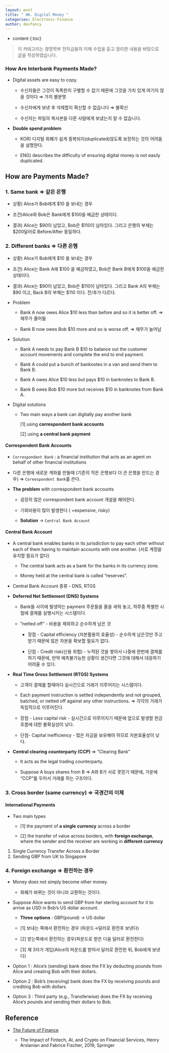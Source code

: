 ```yaml
---
layout: post
title: " 06. Digital Money "
categories: Electronic-Finance
author: devfancy
---
```

* content
{:toc}

> 이 카테고리는 경영학부 전자금융의 이해 수업을 듣고 정리한 내용을 바탕으로 글을 작성하였습니다.

### How Are Interbank Payments Made?

* Digital assets are easy to copy.
  
  * 수신자들은 그것이 독특한지 구별할 수 없기 때문에 그것을 가치 있게 여기지 않을 것이다 ⇒ 가치 불분명
    
  * 수신자에게 보낸 후 삭제할지 확신할 수 없습니다 ⇒ 불확신
    
  * 수신자는 파일의 복사본을 다른 사람에게 보냈는지 알 수 없습니다.

* **Double spend problem**
  
  * KOR) 디지털 화폐가 쉽게 중복되지(duplicated)않도록 보장하는 것의 어려움을 설명한다.
    
  * ENG) describes the difficulty of ensuring digital money is not easily duplicated.


## How are Payments Made?

### 1. Same bank ⇒ 같은 은행

* 상황) Alice가 Bob에게 $10 을 보내는 경우

* 조건)Alice와 Bob은 Bank에게  $100을 예금한 상태이다.

* 결과) Alice는 $90이 남았고, Bob은 $110이 남아있다. 그리고 은행의 부채는 $200달러로 Before/After 동일하다.

### 2. Different banks ⇒ 다른 은행

* 상황) Alice가 Bob에게 $10 을 보내는 경우

* 조건) Alice는 Bank A에 $100 을 예금하였고, Bob은 Bank B에게  $100을 예금한 상태이다.

* 결과) Alice는 $90이 남았고, Bob은 $110이 남아있다. 그리고 Bank A의 부채는 $90 이고, Back B의 부채는 $110 이다. 전/후가 다르다.

* Problem
  
  * Bank A now owes Alice $10 less than before and so it is better off. ⇒ 채무가 줄어듦
    
  * Bank B now owes Bob $10 more and so is worse off. ⇒ 채무가 늘어남

* Solution
  
  * Bank A needs to pay Bank B $10 to balance out the customer account movements and complete the end to end payment.
    
  * Bank A could put a bunch of banknotes in a van and send them to Bank B.
    
  * Bank A owes Alice $10 less but pays $10 in banknotes to Bank B.
    
  * Bank B owes Bob $10 more but receives $10 in banknotes from Bank A.

* Digital solutions
  
  * Two main ways a bank can digitally pay another bank
    
    [1] using **correspondent bank accounts**

    [2] using **a central bank payment**

#### Correspondent Bank Accounts

* `Correspondent Bank` : a financial institution that acts as an agent on behalf of other financial institutions

* 다른 은행에 새로운 계좌를 만들때 (기존의 작은 은행보다 더 큰 은행을 만드는 경우) ⇒ `Coreespondent Bank`를 쓴다.

* **The problem** with correspondent bank accounts
  
  * 굉장히 많은 correspondent bank account 개설을 해야한다.
    
  * 기회비용이 많이 발생한다 ( =expensive, risky)

  * **Solution** → `Central Bank Account`

#### Central Bank Account

* A central bank enables banks in its jurisdiction to pay each other without each of them having to maintain accounts with one another. (서로 계정을 유지할 필요가 없다)
  
  * The central bank acts as a bank for the banks in its currency zone.
    
  * Money held at the central bank is called “reserves”.

* Central Bank Account 종류 - DNS, RTGS

* **Deferred Net Settlement (DNS) Systems**
  
  * Bank들 사이에 발생하는 payment 주문들을 줄을 세워 놓고, 하루중 특별한 시점에 결제를 실행시키는 시스템이다.
    
  * “netted off” - 비용을 제외하고 순수하게 남은 것
    
    * 장점 - Capital efficiency (자본활용의 효율성) - 순수하게 남은것만 주고 받기 때문에 많은 자본을 확보할 필요가 없다.
    
    * 단점 - Credit risk(신용 위험) - 누적된 것을 쌓아서 나중에 한번에 결제를 하기 때문에, 만약 예측불가능한 상황이 생긴다면 그것에 대해서 대응하기 어려울 수 있다.

* **Real Time Gross Settlement (RTGS) Systems**
  
  * 고객이 결제를 할때마다 실시간으로 거래가 이루어지는 시스템이다.
    
  * Each payment instruction is settled independently and not grouped, batched, or netted off against any other instructions. ⇒ 각각의 거래가 독립적으로 이루어진다.
    
  * 장점 - Less capital risk - 실시간으로 이루어지기 때문에 앞으로 발생할 현금흐름에 대한 불확실성이 낮다.

  * 단점- Capital inefficiency - 많은 자금을 보유해야 하므로 자본효율성이 낮다.

* **Central clearing counterparty (CCP)** ⇒ “Clearing Bank”
  
  * It acts as the legal trading counterparty.
    
  * Suppose A buys shares from B ⇒ A와 B가 서로 못믿기 때문에,  가운에 “CCP”를 두어서 거래를 하는 구조이다.

### 3. Cross border (same currency) ⇒ 국경간의 이체

#### International Payments

* Two main types
  
  * [1] the payment of **a single currency** across a border
  
  * [2] the transfer of value across borders, with **foreign exchange**, where the sender and the receiver are working in **different currency**

1. Single Currency Transfer Across a Border
2. Sending GBP from UK to Singapore

### 4. Foreign exchange ⇒ 환전하는 경우

* Money does not simply become other money.
  
  * 화폐가 바뀌는 것이 아니라 교환하는 것이다.

* Suppose Alice wants to send GBP from her sterling account for it to arrive as USD in Bob’s US dollar account.
  
  * **Three options** : GBP(pound) → US dollar
  
  * [1] 보내는 쪽에서 환전하는 경우 (파운드→달러로 환전후 보낸다)
  
  * [2] 받는쪽에서 환전하는 경우(파운드로 받은 다음 달러로 환전한다)
    
  * [3] 제 3자가 개입(Alice의 파운드를 받아서  달러로 환전한 뒤, Bob에게 보낸다)


* Option 1 : Alice’s (sending) bank does the FX by deducting pounds from Alice and creating Bob with their dollars.

* Option 2 : Bob’s (receiving) bank does the FX by receiving pounds and crediting Bob with dollars.

* Option 3 : Third party (e.g., Transferwise) does the FX by receiving Alice’s pounds and sending their dollars to Bob.


## Reference

* [The Future of Finance](https://link.springer.com/book/10.1007/978-3-030-14533-0)

    * The Impact of Fintech, AI, and Crypto on Financial Services, Henry Arslanian and Fabrice Fischer, 2019, Springer
